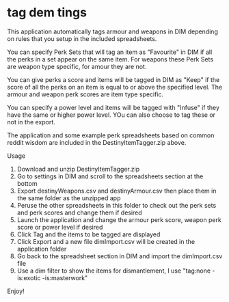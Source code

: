 # tag dem tings

This application automatically tags armour and weapons in DIM depending on rules that you setup in the included spreadsheets.

You can specify Perk Sets that will tag an item as "Favourite" in DIM if all the perks in a set appear on the same item.
For weapons these Perk Sets are weapon type specific, for amour they are not.

You can give perks a score and items will be tagged in DIM as "Keep" if the score of all the perks on an item is equal to or above the specified level.  The armour and weapon perk scores are item type specific.

You can specify a power level and items will be tagged with "Infuse" if they have the same or higher power level. YOu can also choose to tag these or not in the export.

The application and some example perk spreadsheets based on common reddit wisdom are included in the DestinyItemTagger.zip above.

Usage
1. Download and unzip DestinyItemTagger.zip
2. Go to settings in DIM and scroll to the spreadsheets section at the bottom
3. Export destinyWeapons.csv and destinyArmour.csv then place them in the same folder as the unzipped app
4. Peruse the other spreadsheets in this folder to check out the perk sets and perk scores and change them if desired
5. Launch the application and change the armour perk score, weapon perk score or power level if desired
6. Click Tag and the items to be tagged are displayed
7. Click Export and a new file dimImport.csv will be created in the application folder
8. Go back to the spreadsheet section in DIM and import the dimImport.csv file
9. Use a dim filter to show the items for dismantlement, I use "tag:none -is:exotic -is:masterwork"

Enjoy!
